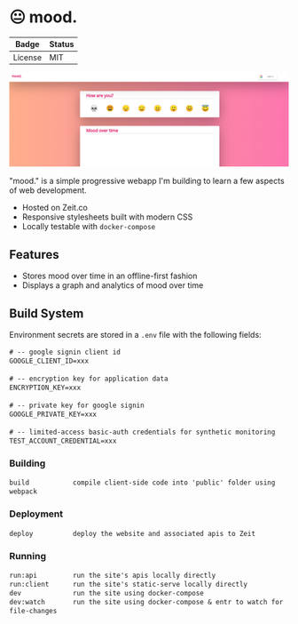 
# 😐 mood.

Badge | Status
----- | ------
License | MIT

![example screenshot](screenshot.png "Example Screenshot")

"mood." is a simple progressive webapp I'm building to learn a few aspects of web development.

- Hosted on Zeit.co
- Responsive stylesheets built with modern CSS
- Locally testable with `docker-compose`

## Features

- Stores mood over time in an offline-first fashion
- Displays a graph and analytics of mood over time

## Build System

Environment secrets are stored in a `.env` file with the following fields:

```
# -- google signin client id
GOOGLE_CLIENT_ID=xxx

# -- encryption key for application data
ENCRYPTION_KEY=xxx

# -- private key for google signin
GOOGLE_PRIVATE_KEY=xxx

# -- limited-access basic-auth credentials for synthetic monitoring
TEST_ACCOUNT_CREDENTIAL=xxx
```

### Building
```
build           compile client-side code into 'public' folder using webpack
```

### Deployment
```
deploy          deploy the website and associated apis to Zeit
```

### Running
```
run:api         run the site's apis locally directly
run:client      run the site's static-serve locally directly
dev             run the site using docker-compose
dev:watch       run the site using docker-compose & entr to watch for file-changes
```
